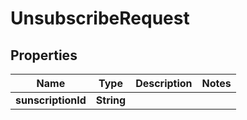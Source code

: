 

# UnsubscribeRequest



## Properties

| Name | Type | Description | Notes |
|------------ | ------------- | ------------- | -------------|
|**sunscriptionId** | **String** |  |  |



